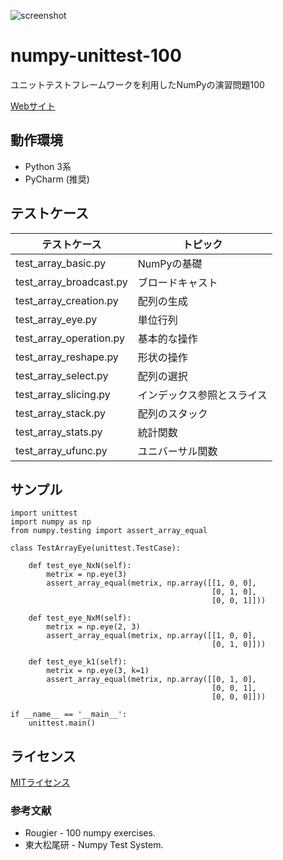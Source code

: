 ![screenshot](https://user-images.githubusercontent.com/7298626/46781172-52393900-cd5b-11e8-8c5e-c9689cf30027.png)

# numpy-unittest-100
ユニットテストフレームワークを利用したNumPyの演習問題100


[Webサイト](https://note.mu/fookiemonster/n/n7ce86785271f)

## 動作環境
* Python 3系
* PyCharm (推奨)

## テストケース
| テストケース | トピック |
----|---- 
| test_array_basic.py | NumPyの基礎 |
| test_array_broadcast.py | ブロードキャスト |
| test_array_creation.py | 配列の生成 |
| test_array_eye.py | 単位行列 |
| test_array_operation.py | 基本的な操作 |
| test_array_reshape.py | 形状の操作 |
| test_array_select.py | 配列の選択 |
| test_array_slicing.py | インデックス参照とスライス |
| test_array_stack.py | 配列のスタック |
| test_array_stats.py | 統計関数 |
| test_array_ufunc.py | ユニバーサル関数 |

## サンプル
~~~
import unittest
import numpy as np
from numpy.testing import assert_array_equal

class TestArrayEye(unittest.TestCase):

    def test_eye_NxN(self):
        metrix = np.eye(3)
        assert_array_equal(metrix, np.array([[1, 0, 0],
                                             [0, 1, 0],
                                             [0, 0, 1]]))

    def test_eye_NxM(self):
        metrix = np.eye(2, 3)
        assert_array_equal(metrix, np.array([[1, 0, 0],
                                             [0, 1, 0]]))
    
    def test_eye_k1(self):
        metrix = np.eye(3, k=1)
        assert_array_equal(metrix, np.array([[0, 1, 0],
                                             [0, 0, 1],
                                             [0, 0, 0]]))

if __name__ == '__main__':
    unittest.main()
~~~

## ライセンス
[MITライセンス](https://github.com/tcnksm/tool/blob/master/LICENCE)

### 参考文献
* Rougier - 100 numpy exercises.
* 東大松尾研 - Numpy Test System.
